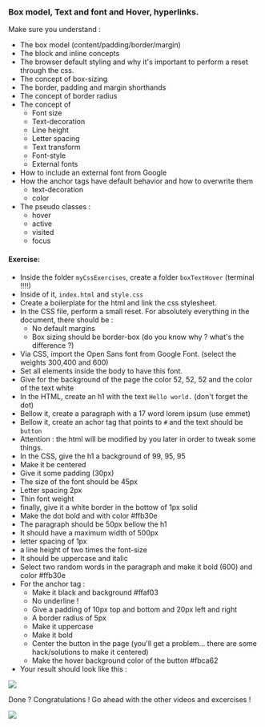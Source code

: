 ### Box model, Text and font and Hover, hyperlinks.

Make sure you understand :

- The box model (content/padding/border/margin)
- The block and inline concepts
- The browser default styling and why it's important to perform a reset through the css.
- The concept of box-sizing
- The border, padding and margin shorthands
- The concept of border radius
- The concept of
  - Font size
  - Text-decoration
  - Line height
  - Letter spacing
  - Text transform
  - Font-style
  - External fonts
- How to include an external font from Google
- How the anchor tags have default behavior and how to overwrite them
  - text-decoration
  - color
- The pseudo classes :
  - hover
  - active
  - visited
  - focus

#### Exercise: 

- Inside the folder `myCssExercises`, create a folder `boxTextHover` (terminal !!!!)
- Inside of it, `index.html` and `style.css`
- Create a boilerplate for the html and link the css stylesheet.
- In the CSS file, perform a small reset. For absolutely everything in the document, there should be :
  - No default margins
  - Box sizing should be border-box (do you know why ? what's the difference ?)
- Via CSS, import the Open Sans font from Google Font. (select the weights 300,400 and 600)
- Set all elements inside the body to have this font.
- Give for the background of the page the color 52, 52, 52 and the color of the text white
- In the HTML, create an h1 with the text `Hello world.` (don't forget the dot)
- Bellow it, create a paragraph with a 17 word lorem ipsum (use emmet)
- Bellow it, create an achor tag that points to `#` and the text should be `button`
- Attention : the html will be modified by you later in order to tweak some things.
- In the CSS, give the h1 a background of 99, 95, 95
- Make it be centered
- Give it some padding (30px)
- The size of the font should be 45px
- Letter spacing 2px
- Thin font weight
- finally, give it a white border in the bottow of 1px solid
- Make the dot bold and with color #ffb30e
- The paragraph should be 50px bellow the h1
- It should have a maximum width of 500px
- letter spacing of 1px
- a line height of two times the font-size
- It should be uppercase and italic
- Select two random words in the paragraph and make it bold (600) and color #ffb30e
- For the anchor tag :
  - Make it black and background #ffaf03
  - No underline !
  - Give a padding of 10px top and bottom and 20px left and right
  - A border radius of 5px
  - Make it uppercase
  - Make it bold
  - Center the button in the page (you'll get a problem… there are some hack/solutions to make it centered)
  - Make the hover background color of the button #fbca62
- Your result should look like this :

![](https://33333.cdn.cke-cs.com/kSW7V9NHUXugvhoQeFaf/images/cdc9656876ffa4ec0614c3d92966631243f6a8afc76fa366.png)

Done ? Congratulations ! Go ahead with the other videos and excercises !

![](https://media.giphy.com/media/BPJmthQ3YRwD6QqcVD/giphy-downsized.gif)
